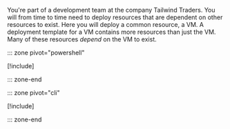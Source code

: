 You're part of a development team at the company Tailwind Traders. You will from time to time need to deploy resources that are dependent on other resources to exist. Here you will deploy a common resource, a VM. A deployment template for a VM contains more resources than just the VM. Many of these resources _depend_ on the VM to exist.

::: zone pivot="powershell"

[!include[](./powershell/3-exercise-dependencies-powershell.md)]

::: zone-end

::: zone pivot="cli"

[!include[](./azcli/3-exercise-dependencies-azcli.md)]

::: zone-end
